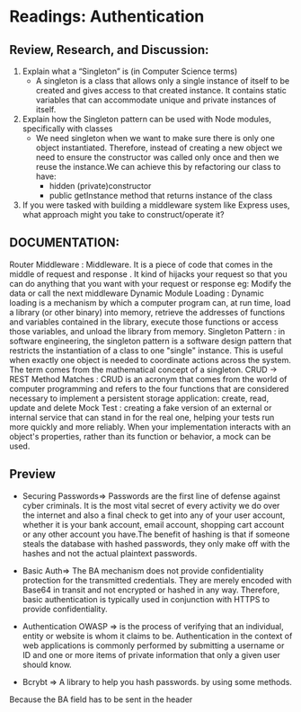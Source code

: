 # Readings: Authentication

## Review, Research, and Discussion: 
1. Explain what a “Singleton” is (in Computer Science terms)
    * A singleton is a class that allows only a single instance of itself to be created and gives access to that  created instance. It contains static variables that can accommodate unique and private instances of itself.
2. Explain how the Singleton pattern can be used with Node modules, specifically with classes
     * We need singleton when we want to make sure there is only one object instantiated. Therefore, instead of creating a new object we need to ensure the constructor was called only once and then we reuse the instance.We can achieve this by refactoring our class to have:
         - hidden (private)constructor
         - public getInstance method that returns instance of the class
3. If you were tasked with building a middleware system like Express uses, what approach might you take to construct/operate it?


## DOCUMENTATION:
Router Middleware
:  Middleware. It is a piece of code that comes in the middle of request and response . It kind of hijacks your request so that you can do anything that you want with your request or response eg: Modify the data or call the next middleware
Dynamic Module Loading
:  Dynamic loading is a mechanism by which a computer program can, at run time, load a library (or other binary) into memory, retrieve the addresses of functions and variables contained in the library, execute those functions or access those variables, and unload the library from memory.
Singleton Pattern
:  in software engineering, the singleton pattern is a software design pattern that restricts the instantiation of a class to one "single" instance. This is useful when exactly one object is needed to coordinate actions across the system. The term comes from the mathematical concept of a singleton.
CRUD -> REST Method Matches
:   CRUD is an acronym that comes from the world of computer programming and refers to the four functions that are considered necessary to implement a persistent storage application: create, read, update and delete
Mock Test
:  creating a fake version of an external or internal service that can stand in for the real one, helping your tests run more quickly and more reliably. When your implementation interacts with an object's properties, rather than its function or behavior, a mock can be used.


## Preview
- Securing Passwords=> Passwords are the first line of defense against cyber criminals. It is the most vital secret of every activity we do over the internet and also a final check to get into any of your user account, whether it is your bank account, email account, shopping cart account or any other account you have.The benefit of hashing is that if someone steals the database with hashed passwords, they only make off with the hashes and not the actual plaintext passwords.

- Basic Auth=> The BA mechanism does not provide confidentiality protection for the transmitted credentials. They are merely encoded with Base64 in transit and not encrypted or hashed in any way. Therefore, basic authentication is typically used in conjunction with HTTPS to provide confidentiality.

- Authentication OWASP => is the process of verifying that an individual, entity or website is whom it claims to be. Authentication in the context of web applications is commonly performed by submitting a username or ID and one or more items of private information that only a given user should know.

- Bcrybt => A library to help you hash passwords. by using some methods.

Because the BA field has to be sent in the header